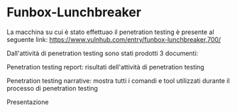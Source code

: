 # Funbox-Lunchbreaker
La macchina su cui è stato effettuao il penetration testing è presente al seguente link: https://www.vulnhub.com/entry/funbox-lunchbreaker,700/

Dall'attività di penetration testing sono stati prodotti 3 documenti:

Penetration testing report: risultati dell'attività di penetration testing

Penetration testing narrative: mostra tutti i comandi e tool utilizzati durante il processo di penetration testing

Presentazione 
